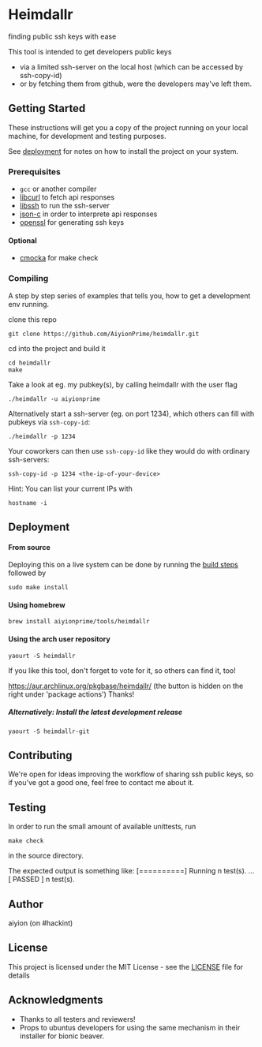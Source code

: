 # Heimdallr

finding public ssh keys with ease


This tool is intended to get developers public keys
* via a limited ssh-server on the local host (which can be accessed by ssh-copy-id)
* or by fetching them from github, were the developers may've left them.

## Getting Started

These instructions will get you a copy of the project running on your local machine, for development and testing purposes.

See [deployment](#deployment) for notes on how to install the project on your system.

### Prerequisites


* `gcc` or another compiler
* [libcurl](https://curl.haxx.se/libcurl/) to fetch api responses
* [libssh](https://www.libssh.org/) to run the ssh-server
* [json-c](https://github.com/json-c/json-c) in order to interprete api responses
* [openssl](https://github.com/openssl/openssl) for generating ssh keys

#### Optional

* [cmocka](https://cmocka.org/) for make check


### Compiling

A step by step series of examples that tells you, how to get a development env running.

clone this repo

```
git clone https://github.com/AiyionPrime/heimdallr.git
```

cd into the project and build it

```
cd heimdallr
make
```

Take a look at eg. my pubkey(s), by calling heimdallr with the user flag

```
./heimdallr -u aiyionprime
```

Alternatively start a ssh-server (eg. on port 1234), which others can fill with pubkeys via `ssh-copy-id`:

```
./heimdallr -p 1234
```

Your coworkers can then use `ssh-copy-id` like they would do with ordinary ssh-servers:

```
ssh-copy-id -p 1234 <the-ip-of-your-device>
```

Hint: You can list your current IPs with

```
hostname -i
```


## Deployment

#### From source

Deploying this on a live system can be done by running the [build steps](#installing) followed by

```
sudo make install
```

#### Using homebrew

```
brew install aiyionprime/tools/heimdallr
```

#### Using the arch user repository

```
yaourt -S heimdallr
```

If you like this tool, don't forget to vote for it, so others can find it, too!

https://aur.archlinux.org/pkgbase/heimdallr/ (the button is hidden on the right under 'package actions')
Thanks!

##### Alternatively: Install the latest development release

```
yaourt -S heimdallr-git
```

## Contributing

We're open for ideas improving the workflow of sharing ssh public keys,
so if you've got a good one, feel free to contact me about it.

## Testing

In order to run the small amount of available unittests, run

```
make check
```

in the source directory.

The expected output is something like:
[==========] Running n test(s).
...
[  PASSED  ] n test(s).

## Author

aiyion (on #hackint)

## License

This project is licensed under the MIT License - see the [LICENSE](LICENSE) file for details

## Acknowledgments

* Thanks to all testers and reviewers!
* Props to ubuntus developers for using the same mechanism in their installer for bionic beaver.
